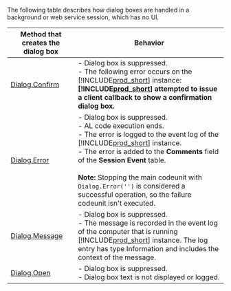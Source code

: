 The following table describes how dialog boxes are handled in a background or web service session, which has no UI.  

|Method that creates the dialog box|Behavior|  
|------------------------------------------|--------------|  
|[Dialog.Confirm](../developer/methods-auto/dialog/dialog-confirm-method.md)|-   Dialog box is suppressed.<br />-   The following error occurs on the [!INCLUDE[prod_short](prod_short.md)] instance: **[!INCLUDE[prod_short](prod_short.md)] attempted to issue a client callback to show a confirmation dialog box.**|  
|[Dialog.Error](../developer/methods-auto/dialog/dialog-error-string-joker-method.md)|-   Dialog box is suppressed.<br />-   AL code execution ends.<br />-   The error is logged to the event log of the [!INCLUDE[prod_short](prod_short.md)] instance.<br />-   The error is added to the **Comments** field of the **Session Event** table.<br/><br/> **Note:** Stopping the main codeunit with `Dialog.Error('')` is considered a successful operation, so the failure codeunit isn't executed.|  
|[Dialog.Message](../developer/methods-auto/dialog/dialog-message-method.md)|-   Dialog box is suppressed.<br />-   The message is recorded in the event log of the computer that is running [!INCLUDE[prod_short](prod_short.md)] instance. The log entry has type Information and includes the context of the message.|  
|[Dialog.Open](../developer/methods-auto/dialog/dialog-open-method.md)|-   Dialog box is suppressed.<br />-   Dialog box text is not displayed or logged.|  